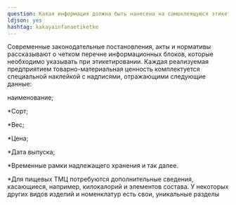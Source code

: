 ```yaml
---
question: Какая информация должна быть нанесена на самоклеящуюся этикетку
ldjson: yes
hashtag: kakayainfanaetiketke
---
```


Современные законодательные постановления, акты и нормативы рассказывают о четком перечне информационных блоков, которые необходимо указывать при этикетировании. Каждая реализуемая предприятием товарно-материальная ценность комплектуется специальной наклейкой с надписями, отражающими следующие данные:

наименование;

*Сорт;

*Вес;

*Цена;

*Дата выпуска;

*Временные рамки надлежащего хранения и так далее.

*Для пищевых ТМЦ потребуются дополнительные сведения, касающиеся, например, килокалорий и элементов состава. У некоторых других видов изделий и номенклатур есть свои, уникальные разделы
